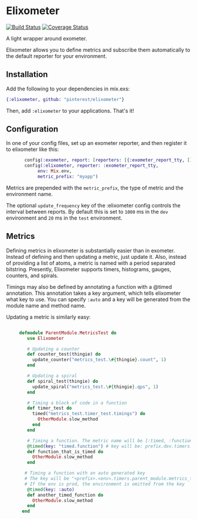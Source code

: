 Elixometer
==========

[![Build Status](https://travis-ci.org/pinterest/elixometer.svg?branch=master)](https://travis-ci.org/pinterest/elixometer)
[![Coverage Status](https://coveralls.io/repos/pinterest/elixometer/badge.svg?branch=&service=github)](https://coveralls.io/github/pinterest/elixometer?branch=master)

A light wrapper around exometer.

Elixometer allows you to define metrics and subscribe them automatically
to the default reporter for your environment.

## Installation
Add the following to your dependencies in mix.exs:

```elixir
{:elixometer, github: "pinterest/elixometer"}
```

Then, add `:elixometer` to your applications. That's it!

## Configuration

In one of your config files, set up an exometer reporter, and then register
it to elixometer like this:

```elixir
       config(:exometer, report: [reporters: [{:exometer_report_tty, []}]])
       config(:elixometer, reporter: :exometer_report_tty,
       	    env: Mix.env,
       	    metric_prefix: "myapp")
```
Metrics are prepended with the `metric_prefix`, the type of metric and the environment name.

The optional `update_frequency` key of the :elixometer config controls the interval between reports. By default this is set to `1000` ms in the `dev` environment and `20` ms in the `test` environment.

## Metrics

Defining metrics in elixometer is substantially easier than in exometer. Instead of defining and then updating a metric, just update it. Also, instead of providing a list of atoms, a metric is named with a period separated bitstring. Presently, Elixometer supports timers, histograms, gauges, counters, and spirals.

Timings may also be defined by annotating a function with a @timed annotation. This annotation takes a key argument, which tells elixometer what key to use. You  can specify `:auto` and a key will be generated from the module name and method name.

Updating a metric is similarly easy:

```elixir

     defmodule ParentModule.MetricsTest do
        use Elixometer

        # Updating a counter
        def counter_test(thingie) do
          update_counter("metrics_test.\#{thingie}.count", 1)
        end

        # Updating a spiral
        def spiral_test(thingie) do
          update_spiral("metrics_test.\#{thingie}.qps", 1)
        end

        # Timing a block of code in a function
        def timer_test do
          timed("metrics_test.timer_test.timings") do
            OtherModule.slow_method
          end
        end

        # Timing a function. The metric name will be [:timed, :function]
        @timed(key: "timed.function") # key will be: prefix.dev.timers.timed.function
        def function_that_is_timed do
          OtherModule.slow_method
        end

       # Timing a function with an auto generated key
       # The key will be "<prefix>.<env>.timers.parent_module.metrics_test.another_timed_function"
       # If the env is prod, the environment is omitted from the key
        @timed(key: :auto)
        def another_timed_function do
          OtherModule.slow_method
        end
      end
```

